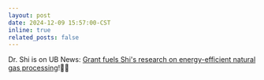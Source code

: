 ```yaml
---
layout: post
date: 2024-12-09 15:57:00-CST
inline: true
related_posts: false
---
```


Dr. Shi is on UB News: [Grant fuels Shi's research on energy-efficient natural gas processing](https://engineering.buffalo.edu/home/news/seas.host.html/content/shared/engineering/home/articles/news-articles/2024/grant-fuel-shis-research-on-energy-efficient-natural-gas-processing.detail.html)!📰📰